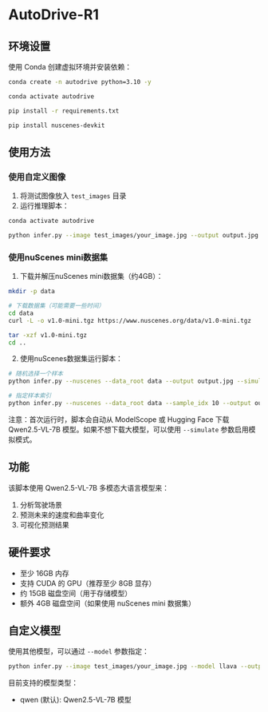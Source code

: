 # AutoDrive-R1

## 环境设置

使用 Conda 创建虚拟环境并安装依赖：

```bash
conda create -n autodrive python=3.10 -y

conda activate autodrive

pip install -r requirements.txt

pip install nuscenes-devkit
```

## 使用方法

### 使用自定义图像

1. 将测试图像放入 `test_images` 目录
2. 运行推理脚本：

```bash
conda activate autodrive

python infer.py --image test_images/your_image.jpg --output output.jpg
```

### 使用nuScenes mini数据集

1. 下载并解压nuScenes mini数据集（约4GB）：

```bash
mkdir -p data

# 下载数据集（可能需要一些时间）
cd data
curl -L -o v1.0-mini.tgz https://www.nuscenes.org/data/v1.0-mini.tgz

tar -xzf v1.0-mini.tgz
cd ..
```

2. 使用nuScenes数据集运行脚本：

```bash
# 随机选择一个样本
python infer.py --nuscenes --data_root data --output output.jpg --simulate

# 指定样本索引
python infer.py --nuscenes --data_root data --sample_idx 10 --output output.jpg --simulate
```

注意：首次运行时，脚本会自动从 ModelScope 或 Hugging Face 下载 Qwen2.5-VL-7B 模型。如果不想下载大模型，可以使用 `--simulate` 参数启用模拟模式。

## 功能

该脚本使用 Qwen2.5-VL-7B 多模态大语言模型来：
1. 分析驾驶场景
2. 预测未来的速度和曲率变化
3. 可视化预测结果

## 硬件要求

- 至少 16GB 内存
- 支持 CUDA 的 GPU（推荐至少 8GB 显存）
- 约 15GB 磁盘空间（用于存储模型）
- 额外 4GB 磁盘空间（如果使用 nuScenes mini 数据集）

## 自定义模型

使用其他模型，可以通过 `--model` 参数指定：

```bash
python infer.py --image test_images/your_image.jpg --model llava --output output.jpg
```

目前支持的模型类型：
- qwen (默认): Qwen2.5-VL-7B 模型